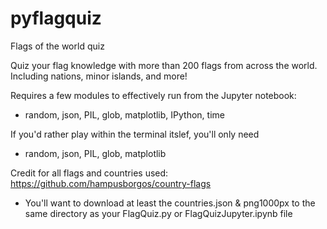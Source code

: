 # pyflagquiz
Flags of the world quiz

Quiz your flag knowledge with more than 200 flags from across the world. Including nations, minor islands, and more!

Requires a few modules to effectively run from the Jupyter notebook:
* random, json, PIL, glob, matplotlib, IPython, time

If you'd rather play within the terminal itslef, you'll only need 
* random, json, PIL, glob, matplotlib

Credit for all flags and countries used: https://github.com/hampusborgos/country-flags
* You'll want to download at least the countries.json & png1000px to the same directory as your FlagQuiz.py or FlagQuizJupyter.ipynb file
